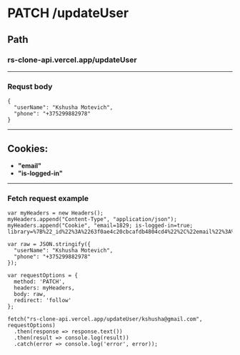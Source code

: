 # PATCH /updateUser
## Path
### rs-clone-api.vercel.app/updateUser
***
### Requst body
  ```
{
    "userName": "Kshusha Motevich",
    "phone": "+375299882978"
}
  ```  
***
## Cookies:
* **"email"**
* **"is-logged-in"**
***
### Fetch request example
```
var myHeaders = new Headers();
myHeaders.append("Content-Type", "application/json");
myHeaders.append("Cookie", "email=1829; is-logged-in=true; library=%7B%22_id%22%3A%2263f0ae4c20cbcafdb4804cd4%22%2C%22email%22%3A%22kshusha%40gmail.com%22%2C%22likedPodcasts%22%3A%5B%5D%2C%22subscribedPodcasts%22%3A%5B%5D%7D");

var raw = JSON.stringify({
  "userName": "Kshusha Motevich",
  "phone": "+375299882978"
});

var requestOptions = {
  method: 'PATCH',
  headers: myHeaders,
  body: raw,
  redirect: 'follow'
};

fetch("rs-clone-api.vercel.app/updateUser/kshusha@gmail.com", requestOptions)
  .then(response => response.text())
  .then(result => console.log(result))
  .catch(error => console.log('error', error));
```